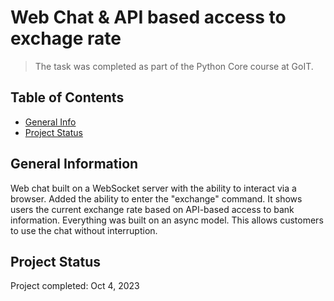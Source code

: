 # Web Chat & API based access to exchage rate
> The task was completed as part of the Python Core course at GoIT.

## Table of Contents
* [General Info](#general-information)
* [Project Status](#project-status)


## General Information
Web chat built on a WebSocket server with the ability to interact via a browser. Added the ability to enter the "exchange" command. It shows users the current exchange rate based on API-based access to bank information. 
Everything was built on an async model. This allows customers to use the chat without interruption.


## Project Status
Project completed: Oct 4, 2023
